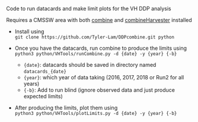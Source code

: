 Code to run datacards and make limit plots for the VH DDP analysis

Requires a CMSSW area with both [combine](https://cms-analysis.github.io/HiggsAnalysis-CombinedLimit/latest/#combine-v10-recommended-version) and [combineHarvester](https://cms-analysis.github.io/HiggsAnalysis-CombinedLimit/latest/#combineharvestercombinetools) installed

* Install using  
```git clone https://github.com/Tyler-Lam/DDPcombine.git python```

* Once you have the datacards, run combine to produce the limits using  
```python3 python/VHTools/runCombine.py -d {date} -y {year} {-b}```  
  * `{date}`: datacards should be saved in directory named `datacards_{date}`  
  * `{year}`: which year of data taking (2016, 2017, 2018 or Run2 for all years)  
  * `{-b}`: Add to run blind (ignore observed data and just produce expected limits)

* After producing the limits, plot them using  
```python3 python/VHTools/plotLimits.py -d {date} -y {year} {-b}```
